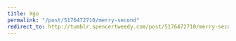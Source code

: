 ```yaml
---
title: Xgo
permalink: "/post/5176472710/merry-second"
redirect_to: http://tumblr.spencertweedy.com/post/5176472710/merry-second
---
```


